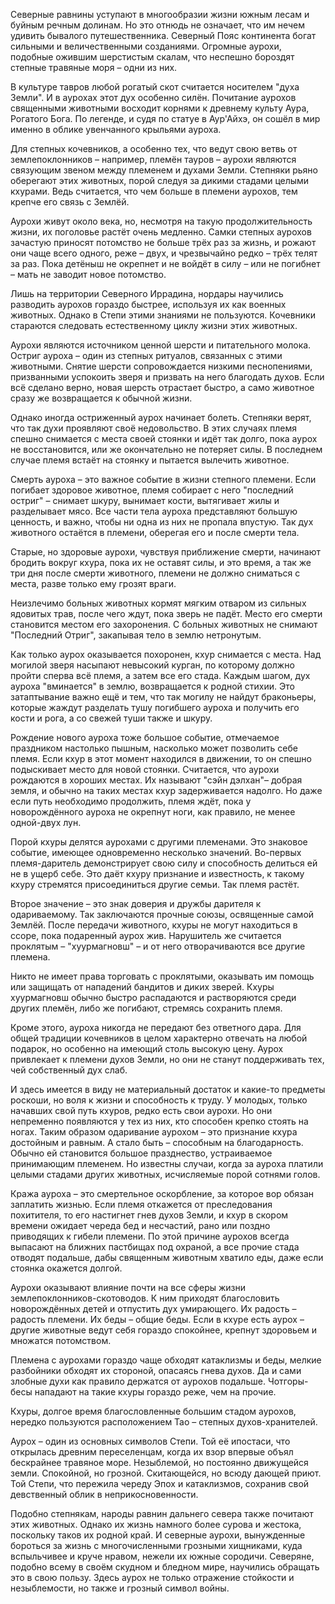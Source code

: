 Северные равнины уступают в многообразии жизни южным лесам и буйным речным долинам. Но это отнюдь не означает, что им нечем удивить бывалого путешественника. Северный Пояс континента богат сильными и величественными созданиями. Огромные аурохи, подобные ожившим шерстистым скалам, что неспешно бороздят степные травяные моря – одни из них.

В культуре тавров любой рогатый скот считается носителем "духа Земли". И в аурохах этот дух особенно силён. Почитание аурохов священными животными восходит корнями к древнему культу Аура, Рогатого Бога. По легенде, и судя по статуе в Аур'Айхэ, он сошёл в мир именно в облике увенчанного крыльями ауроха.

Для степных кочевников, а особенно тех, что ведут свою ветвь от землепоклонников – например, племён тауров – аурохи являются связующим звеном между племенем и духами Земли. Степняки рьяно оберегают этих животных, порой следуя за дикими стадами целыми кхурами. Ведь считается, что чем больше в племени аурохов, тем крепче его связь с Землёй.

Аурохи живут около века, но, несмотря на такую продолжительность жизни, их поголовье растёт очень медленно. Самки степных аурохов зачастую приносят потомство не больше трёх раз за жизнь, и рожают они чаще всего одного, реже – двух, и чрезвычайно редко – трёх телят за раз. Пока детёныш не окрепнет и не войдёт в силу – или не погибнет – мать не заводит новое потомство.

Лишь на территории Северного Иррадина, нордары научились разводить аурохов гораздо быстрее, используя их как военных животных. Однако в Степи этими знаниями не пользуются. Кочевники стараются следовать естественному циклу жизни этих животных.

Аурохи являются источником ценной шерсти и питательного молока. Остриг ауроха – один из степных ритуалов, связанных с этими животными. Снятие шерсти сопровождается низкими песнопениями, призванными успокоить зверя и призвать на него благодать духов. Если всё сделано верно, новая шерсть отрастает быстро, а само животное сразу же возвращается к обычной жизни.

Однако иногда остриженный аурох начинает болеть. Степняки верят, что так духи проявляют своё недовольство. В этих случаях племя спешно снимается с места своей стоянки и идёт так долго, пока аурох не восстановится, или же окончательно не потеряет силы. В последнем случае племя встаёт на стоянку и пытается вылечить животное.

Смерть ауроха – это важное событие в жизни степного племени. Если погибает здоровое животное, племя собирает с него "последний остриг" – снимает шкуру, вынимает кости, вытягивает жилы и разделывает мясо. Все части тела ауроха представляют большую ценность, и важно, чтобы ни одна из них не пропала впустую. Так дух животного остаётся в племени, оберегая его и после смерти тела. 

Старые, но здоровые аурохи, чувствуя приближение смерти, начинают бродить вокруг кхура, пока их не оставят силы, и это время, а так же три дня после смерти животного, племени не должно сниматься с места, разве только ему грозят враги.

Неизлечимо больных животных кормят мягким отваром из сильных ядовитых трав, после чего ждут, пока зверь не падёт. Место его смерти становится местом его захоронения. С больных животных не снимают "Последний Отриг", закапывая тело в землю нетронутым. 

Как только аурох оказывается похоронен, кхур снимается с места. Над могилой зверя насыпают невысокий курган, по которому должно пройти сперва всё племя, а затем все его стада. Каждым шагом, дух ауроха "вминается" в землю, возвращается к родной стихии. Это затаптывание важно ещё и тем, что так могилу не найдут браконьеры, которые жаждут разделать тушу погибшего ауроха и получить его кости и рога, а со свежей туши также и шкуру.

Рождение нового ауроха тоже большое событие, отмечаемое праздником настолько пышным, насколько может позволить себе племя. Если кхур в этот момент находился в движении, то он спешно подыскивает место для новой стоянки. Считается, что аурохи рождаются в хороших местах. Их называют "сэйн дэлхан"– добрая земля, и обычно на таких местах кхур задерживается надолго. Но даже если путь необходимо продолжить, племя ждёт, пока у новорождённого ауроха не окрепнут ноги, как правило, не менее одной-двух лун.

Порой кхуры делятся аурохами с другими племенами. Это знаковое событие, имеющее одновременно несколько значений. Во-первых племя-даритель демонстрирует свою силу и способность делиться ей не в ущерб себе. Это даёт кхуру признание и известность, к такому кхуру стремятся присоединиться другие семьи. Так племя растёт.

Второе значение – это знак доверия и дружбы дарителя к одариваемому. Так заключаются прочные союзы, освященные самой Землёй. После передачи животного, кхуры не могут находиться в ссоре, пока подаренный аурох жив. Нарушитель же считается проклятым – "хуурмагновш" – и от него отворачиваются все другие племена. 

Никто не имеет права торговать с проклятыми, оказывать им помощь или защищать от нападений бандитов и диких зверей. Кхуры хуурмагновш обычно быстро распадаются и растворяются среди других племён, либо же погибают, стремясь сохранить племя.

Кроме этого, ауроха никогда не передают без ответного дара. Для общей традиции кочевников в целом характерно отвечать на любой подарок, но особенно на имеющий столь высокую цену. Аурох привлекает к племени духов Земли, но они не станут поддерживать тех, чей собственный дух слаб. 

И здесь имеется в виду не материальный достаток и какие-то предметы роскоши, но воля к жизни и способность к труду. У молодых, только начавших свой путь кхуров, редко есть свои аурохи. Но они непременно появляются у тех из них, кто способен крепко стоять на ногах. Таким образом одаривание аурохом – это признание кхура достойным и равным. А стало быть – способным на благодарность. Обычно ей становится большое празднество, устраиваемое принимающим племенем. Но известны случаи, когда за ауроха платили целыми стадами других животных, исчисляемые порой сотнями голов.

Кража ауроха – это смертельное оскорбление, за которое вор обязан заплатить жизнью. Если племя откажется от преследования похитителя, то его настигнет гнев духов Земли, и кхур в скором времени ожидает череда бед и несчастий, рано или поздно приводящих к гибели племени. По этой причине аурохов всегда выпасают на ближних пастбищах под охраной, а все прочие стада отводят подальше, дабы священным животным хватило еды, даже если стоянка окажется долгой.

Аурохи оказывают влияние почти на все сферы жизни землепоклонников-скотоводов. К ним приходят благословить новорождённых детей и отпустить дух умирающего. Их радость – радость племени. Их беды – общие беды. Если в кхуре есть аурох – другие животные ведут себя гораздо спокойнее, крепнут здоровьем и множатся потомством. 

Племена с аурохами гораздо чаще обходят катаклизмы и беды, мелкие разбойники обходят их стороной, опасаясь гнева духов. Да и сами злобные духи как правило держатся от аурохов подальше. Чотгоры-бесы нападают на такие кхуры гораздо реже, чем на прочие.

Кхуры, долгое время благословленные большим стадом аурохов, нередко пользуются расположением Тао – степных духов-хранителей.

Аурох – один из основных символов Степи. Той её ипостаси, что открылась древним переселенцам, когда их взор впервые объял бескрайнее травяное море. Незыблемой, но постоянно движущейся земли. Спокойной, но грозной. Скитающейся, но всюду дающей приют. Той Степи, что пережила череду Эпох и катаклизмов, сохранив свой девственный облик в неприкосновенности.

Подобно степнякам, народы равнин дальнего севера также почитают этих животных. Однако их жизнь намного более сурова и жестока, поскольку таков их родной край. И северные аурохи, вынужденные бороться за жизнь с многочисленными грозными хищниками, куда вспыльчивее и круче нравом, нежели их южные сородичи. Северяне, подобно всему в своём скудном и бледном мире, научились обращать это в свою пользу. Здесь аурох не только отражение стойкости и незыблемости, но также и грозный символ войны.
